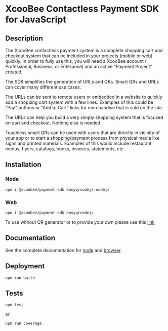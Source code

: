 # XcooBee Contactless Payment SDK for JavaScript

## Description

The XcooBee contactless payment system is a complete shopping cart and checkout system that can be included in your projects (mobile or web) quickly. In order to fully use this, you will need a XcooBee account ( Professional, Business, or Enterprise) and an active “Payment Project” created.

The SDK simplifies the generation of URLs and QRs. Smart QRs and URLs can cover many different use cases.

The URLs can be sent to remote users or embedded in a website to quickly add a shopping cart system with a few lines. Examples of this could be "Pay" buttons or "Add to Cart" links for merchandise that is sold on the site.

The URLs can help you build a very simply shopping system that is focused on cart and checkout. Nothing else is needed.

Touchless smart QRs can be used with users that are directly in vicinity of your app or to start a shopping/payment process from physical media like signs and printed materials. Examples of this would include restaurant menus, flyers, catalogs, books, invoices, statements, etc..

## Installation

### Node

```
npm i @xcoobee/payment-sdk easyqrcodejs-nodejs
```

### Web

```
npm i @xcoobee/payment-sdk easyqrcodejs
```

To use without QR generator or to provide your own please use this [link](note.md)

## Documentation

See the complete documentation for [node](docs/node/README.md) and [browser](docs/browser/README.md).

## Deployment

```
npm run build
```

## Tests

```
npm test
```

or

```
npm run coverage
```
